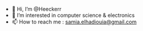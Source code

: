 - 👋 Hi, I’m @Heeckerr
- 👀 I’m interested in computer science & electronics
- 📫 How to reach me : samia.elhadiouia@gmail.com

<!---
Heeckerr/Heeckerr is a ✨ special ✨ repository because its `README.md` (this file) appears on your GitHub profile.
You can click the Preview link to take a look at your changes.
--->
